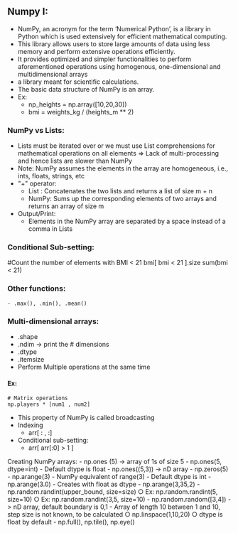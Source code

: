 ## Numpy I:

- NumPy, an acronym for the term ‘Numerical Python’, is a library in Python which is used extensively for efficient mathematical computing. 
- This library allows users to store large amounts of data using less memory and perform extensive operations efficiently. 
- It provides optimized and simpler functionalities to perform aforementioned operations using homogenous, one-dimensional and multidimensional arrays
- a library meant for scientific calculations. 
- The basic data structure of NumPy is an array. 
- Ex: 
  - np_heights = np.array([10,20,30])
  - bmi = weights_kg / (heights_m ** 2)


### NumPy vs Lists:
- Lists must be iterated over or we must use List comprehensions for mathematical operations on all elements => Lack of multi-processing and hence lists are slower than NumPy
- Note: NumPy assumes the elements in the array are homogeneous, i.e., ints, floats, strings, etc
- "+" operator:
  - List : Concatenates the two lists and returns a list of size m + n
  - NumPy: Sums up the corresponding elements of two arrays and returns an array of size m
- Output/Print:
  - Elements in the NumPy array are separated by a space instead of a comma in Lists

### Conditional Sub-setting:
  #Count the number of elements with BMI < 21
  bmi[ bmi < 21 ].size
  sum(bmi < 21)
	
### Other functions:
	- .max(), .min(), .mean()

### Multi-dimensional arrays:
- .shape
- .ndim -> print the # dimensions
- .dtype
- .itemsize
- Perform Multiple operations at the same time
 #### Ex:
    # Matrix operations
    np.players * [num1 , num2]
  - This property of NumPy is called broadcasting
- Indexing
  - arr[ : , :]
- Conditional sub-setting:
  - arr[ arr[:0] > 1 ]

Creating NumPy arrays:
	- np.ones (5) -> array of 1s of size 5
	- np.ones(5, dtype=int)
		- Default dtype is float
	- np.ones((5,3)) -> nD array
	- np.zeros(5)
	- np.arange(3)
		- NumPy equivalent of range(3)
		- Default dtype is int
	- np.arange(3.0)
		- Creates with float as dtype 
	- np.arange(3,35,2)
	- np.random.randint(upper_bound, size=size)
		○ Ex: np.random.randint(5, size=10)
		○ Ex: np.random.randint(3,5, size=10)
	- np.random.random([3,4]) -> nD array, default boundary is 0,1
	- Array of length 10 between 1 and 10, step size is not known, to be calculated
		○ np.linspace(1,10,20)
		○ dtype is float by default
	- np.full(), np.tile(), np.eye()
